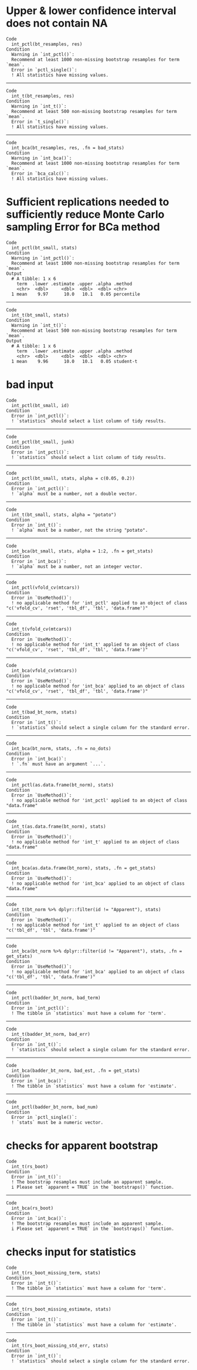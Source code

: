 # Upper & lower confidence interval does not contain NA

    Code
      int_pctl(bt_resamples, res)
    Condition
      Warning in `int_pctl()`:
      Recommend at least 1000 non-missing bootstrap resamples for term `mean`.
      Error in `pctl_single()`:
      ! All statistics have missing values.

---

    Code
      int_t(bt_resamples, res)
    Condition
      Warning in `int_t()`:
      Recommend at least 500 non-missing bootstrap resamples for term `mean`.
      Error in `t_single()`:
      ! All statistics have missing values.

---

    Code
      int_bca(bt_resamples, res, .fn = bad_stats)
    Condition
      Warning in `int_bca()`:
      Recommend at least 1000 non-missing bootstrap resamples for term `mean`.
      Error in `bca_calc()`:
      ! All statistics have missing values.

# Sufficient replications needed to sufficiently reduce Monte Carlo sampling Error for BCa method

    Code
      int_pctl(bt_small, stats)
    Condition
      Warning in `int_pctl()`:
      Recommend at least 1000 non-missing bootstrap resamples for term `mean`.
    Output
      # A tibble: 1 x 6
        term  .lower .estimate .upper .alpha .method   
        <chr>  <dbl>     <dbl>  <dbl>  <dbl> <chr>     
      1 mean    9.97      10.0   10.1   0.05 percentile

---

    Code
      int_t(bt_small, stats)
    Condition
      Warning in `int_t()`:
      Recommend at least 500 non-missing bootstrap resamples for term `mean`.
    Output
      # A tibble: 1 x 6
        term  .lower .estimate .upper .alpha .method  
        <chr>  <dbl>     <dbl>  <dbl>  <dbl> <chr>    
      1 mean    9.96      10.0   10.1   0.05 student-t

# bad input

    Code
      int_pctl(bt_small, id)
    Condition
      Error in `int_pctl()`:
      ! `statistics` should select a list column of tidy results.

---

    Code
      int_pctl(bt_small, junk)
    Condition
      Error in `int_pctl()`:
      ! `statistics` should select a list column of tidy results.

---

    Code
      int_pctl(bt_small, stats, alpha = c(0.05, 0.2))
    Condition
      Error in `int_pctl()`:
      ! `alpha` must be a number, not a double vector.

---

    Code
      int_t(bt_small, stats, alpha = "potato")
    Condition
      Error in `int_t()`:
      ! `alpha` must be a number, not the string "potato".

---

    Code
      int_bca(bt_small, stats, alpha = 1:2, .fn = get_stats)
    Condition
      Error in `int_bca()`:
      ! `alpha` must be a number, not an integer vector.

---

    Code
      int_pctl(vfold_cv(mtcars))
    Condition
      Error in `UseMethod()`:
      ! no applicable method for 'int_pctl' applied to an object of class "c('vfold_cv', 'rset', 'tbl_df', 'tbl', 'data.frame')"

---

    Code
      int_t(vfold_cv(mtcars))
    Condition
      Error in `UseMethod()`:
      ! no applicable method for 'int_t' applied to an object of class "c('vfold_cv', 'rset', 'tbl_df', 'tbl', 'data.frame')"

---

    Code
      int_bca(vfold_cv(mtcars))
    Condition
      Error in `UseMethod()`:
      ! no applicable method for 'int_bca' applied to an object of class "c('vfold_cv', 'rset', 'tbl_df', 'tbl', 'data.frame')"

---

    Code
      int_t(bad_bt_norm, stats)
    Condition
      Error in `int_t()`:
      ! `statistics` should select a single column for the standard error.

---

    Code
      int_bca(bt_norm, stats, .fn = no_dots)
    Condition
      Error in `int_bca()`:
      ! `.fn` must have an argument `...`.

---

    Code
      int_pctl(as.data.frame(bt_norm), stats)
    Condition
      Error in `UseMethod()`:
      ! no applicable method for 'int_pctl' applied to an object of class "data.frame"

---

    Code
      int_t(as.data.frame(bt_norm), stats)
    Condition
      Error in `UseMethod()`:
      ! no applicable method for 'int_t' applied to an object of class "data.frame"

---

    Code
      int_bca(as.data.frame(bt_norm), stats, .fn = get_stats)
    Condition
      Error in `UseMethod()`:
      ! no applicable method for 'int_bca' applied to an object of class "data.frame"

---

    Code
      int_t(bt_norm %>% dplyr::filter(id != "Apparent"), stats)
    Condition
      Error in `UseMethod()`:
      ! no applicable method for 'int_t' applied to an object of class "c('tbl_df', 'tbl', 'data.frame')"

---

    Code
      int_bca(bt_norm %>% dplyr::filter(id != "Apparent"), stats, .fn = get_stats)
    Condition
      Error in `UseMethod()`:
      ! no applicable method for 'int_bca' applied to an object of class "c('tbl_df', 'tbl', 'data.frame')"

---

    Code
      int_pctl(badder_bt_norm, bad_term)
    Condition
      Error in `int_pctl()`:
      ! The tibble in `statistics` must have a column for 'term'.

---

    Code
      int_t(badder_bt_norm, bad_err)
    Condition
      Error in `int_t()`:
      ! `statistics` should select a single column for the standard error.

---

    Code
      int_bca(badder_bt_norm, bad_est, .fn = get_stats)
    Condition
      Error in `int_bca()`:
      ! The tibble in `statistics` must have a column for 'estimate'.

---

    Code
      int_pctl(badder_bt_norm, bad_num)
    Condition
      Error in `pctl_single()`:
      ! `stats` must be a numeric vector.

# checks for apparent bootstrap

    Code
      int_t(rs_boot)
    Condition
      Error in `int_t()`:
      ! The bootstrap resamples must include an apparent sample.
      i Please set `apparent = TRUE` in the `bootstraps()` function.

---

    Code
      int_bca(rs_boot)
    Condition
      Error in `int_bca()`:
      ! The bootstrap resamples must include an apparent sample.
      i Please set `apparent = TRUE` in the `bootstraps()` function.

# checks input for statistics

    Code
      int_t(rs_boot_missing_term, stats)
    Condition
      Error in `int_t()`:
      ! The tibble in `statistics` must have a column for 'term'.

---

    Code
      int_t(rs_boot_missing_estimate, stats)
    Condition
      Error in `int_t()`:
      ! The tibble in `statistics` must have a column for 'estimate'.

---

    Code
      int_t(rs_boot_missing_std_err, stats)
    Condition
      Error in `int_t()`:
      ! `statistics` should select a single column for the standard error.

